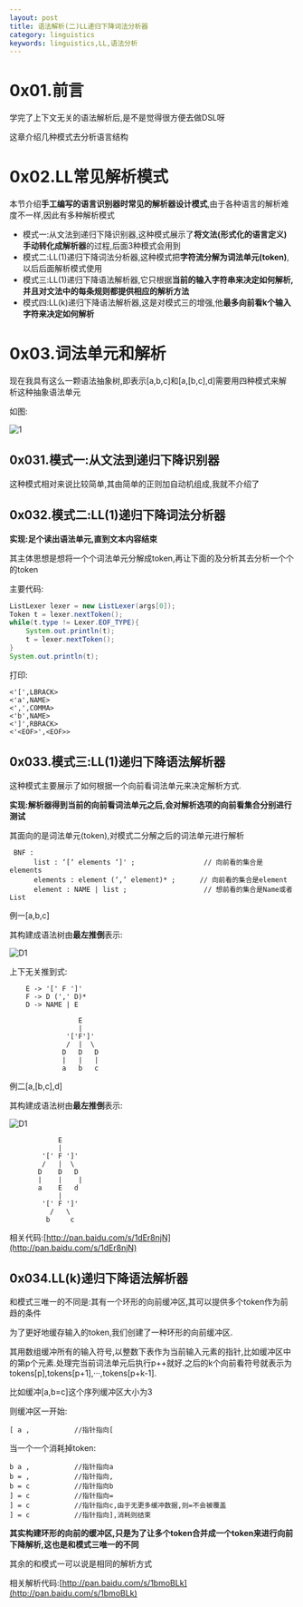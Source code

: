 ```yaml
---
layout: post
title: 语法解析(二)LL递归下降词法分析器
category: linguistics
keywords: linguistics,LL,语法分析
---
```


# 0x01.前言

学完了上下文无关的语法解析后,是不是觉得很方便去做DSL呀

这章介绍几种模式去分析语言结构

# 0x02.LL常见解析模式
 
 
   本节介绍**手工编写的语言识别器时常见的解析器设计模式**,由于各种语言的解析难度不一样,因此有多种解析模式

- 模式一:从文法到递归下降识别器,这种模式展示了**将文法(形式化的语言定义)手动转化成解析器**的过程,后面3种模式会用到
- 模式二:LL(1)递归下降词法分析器,这种模式把**字符流分解为词法单元(token)**,以后后面解析模式使用
- 模式三:LL(1)递归下降语法解析器,它只根据**当前的输入字符串来决定如何解析,并且对文法中的每条规则都提供相应的解析方法**
- 模式四:LL(k)递归下降语法解析器,这是对模式三的增强,他**最多向前看k个输入字符来决定如何解析**


# 0x03.词法单元和解析

现在我具有这么一颗语法抽象树,即表示[a,b,c]和[a,[b,c],d]需要用四种模式来解析这种抽象语法单元

如图:

![1](http://7xkw0v.com1.z0.glb.clouddn.com/%E5%B1%8F%E5%B9%95%E5%BF%AB%E7%85%A7%202016-02-17%20%E4%B8%8B%E5%8D%881.58.37.png)

## 0x031.模式一:从文法到递归下降识别器

这种模式相对来说比较简单,其由简单的正则加自动机组成,我就不介绍了

## 0x032.模式二:LL(1)递归下降词法分析器

**实现:足个读出语法单元,直到文本内容结束**

其主体思想是想将一个个词法单元分解成token,再让下面的及分析其去分析一个个的token

主要代码:

```JAVA
ListLexer lexer = new ListLexer(args[0]);
Token t = lexer.nextToken();
while(t.type != Lexer.EOF_TYPE){
	System.out.println(t);
	t = lexer.nextToken();
}
System.out.println(t);

```


打印:

```
<'[',LBRACK>
<'a',NAME>
<',',COMMA>
<'b',NAME>
<']',RBRACK>
<'<EOF>',<EOF>>

```

## 0x033.模式三:LL(1)递归下降语法解析器

这种模式主要展示了如何根据一个向前看词法单元来决定解析方式.

**实现:解析器得到当前的向前看词法单元之后,会对解析选项的向前看集合分别进行测试**

其面向的是词法单元(token),对模式二分解之后的词法单元进行解析

     BNF :
          list : ‘[‘ elements ‘]' ;                 // 向前看的集合是elements
          elements : element (‘,’ element)* ;      // 向前看的集合是element
          element : NAME | list ;                   // 想前看的集合是Name或者List


例一[a,b,c]

其构建成语法树由**最左推倒**表示:

![D1](http://7xkw0v.com1.z0.glb.clouddn.com/%E5%B1%8F%E5%B9%95%E5%BF%AB%E7%85%A7%202016-02-22%20%E4%B8%8B%E5%8D%8810.56.00.png)

上下无关推到式:

		E -> '[' F ']'
		F -> D (',' D)*
		D -> NAME | E

                     E
                     |
                  '['F']'
                  /  |  \
                 D   D   D
                 |   |   |
                 a   b   c


例二[a,[b,c],d]

其构建成语法树由**最左推倒**表示:

![D1](http://7xkw0v.com1.z0.glb.clouddn.com/%E5%B1%8F%E5%B9%95%E5%BF%AB%E7%85%A7%202016-02-22%20%E4%B8%8B%E5%8D%8811.01.49.png)

                E
                |
            '[' F ']'
            /   |  \
           D    D   D
           |    |	 |
           a    E   d
                |
            '[' F ']'
              /   \
             b     c
             

相关代码:[http://pan.baidu.com/s/1dEr8njN](http://pan.baidu.com/s/1dEr8njN)


## 0x034.LL(k)递归下降语法解析器

和模式三唯一的不同是:其有一个环形的向前缓冲区,其可以提供多个token作为前趋的条件

为了更好地缓存输入的token,我们创建了一种环形的向前缓冲区.

其用数组缓冲所有的输入符号,以整数下表作为当前输入元素的指针,比如缓冲区中的第p个元素.处理完当前词法单元后执行p++就好.之后的k个向前看符号就表示为tokens[p],tokens[p+1],···,tokens[p+k-1].

比如缓冲[a,b=c]这个序列缓冲区大小为3

则缓冲区一开始:

	[ a ,			//指针指向[
	


当一个一个消耗掉token:

	b a ,  			//指针指向a
	b = ,			//指针指向,
	b = c			//指针指向b
	] = c			//指针指向=
	] = c			//指针指向c,由于无更多缓冲数据,则=不会被覆盖
	] = c			//指针指向],消耗则结束
	

**其实构建环形的向前的缓冲区,只是为了让多个token合并成一个token来进行向前下降解析,这也是和模式三唯一的不同**

其余的和模式一可以说是相同的解析方式

相关解析代码:[http://pan.baidu.com/s/1bmoBLk](http://pan.baidu.com/s/1bmoBLk)




